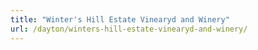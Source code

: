 ```yaml
---
title: "Winter's Hill Estate Vinearyd and Winery"
url: /dayton/winters-hill-estate-vinearyd-and-winery/
---
```

